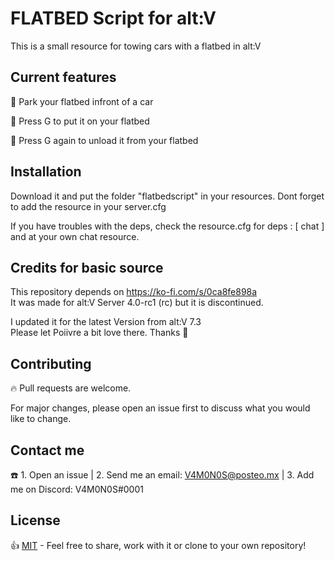 # FLATBED Script for alt:V
This is a small resource for towing cars with a flatbed in alt:V

## Current features
🔸 Park your flatbed infront of a car

🔸 Press G to put it on your flatbed

🔸 Press G again to unload it from your flatbed

## Installation
Download it and put the folder "flatbedscript" in your resources.
Dont forget to add the resource in your server.cfg

If you have troubles with the deps, check the resource.cfg for
deps : [ chat ] and at your own chat resource.

## Credits for basic source
This repository depends on https://ko-fi.com/s/0ca8fe898a<br>
It was made for alt:V Server 4.0-rc1 (rc) but it is discontinued.

I updated it for the latest Version from alt:V 7.3<br>
Please let Poiivre a bit love there. Thanks 💖

## Contributing
🔥 Pull requests are welcome. 

For major changes, please open an issue first to discuss what you would like to change.

## Contact me
☎️ 1. Open an issue | 2. Send me an email: V4M0N0S@posteo.mx | 3. Add me on Discord: V4M0N0S#0001

## License
👍 [MIT](https://choosealicense.com/licenses/mit/) - Feel free to share, work with it or clone to your own repository!
